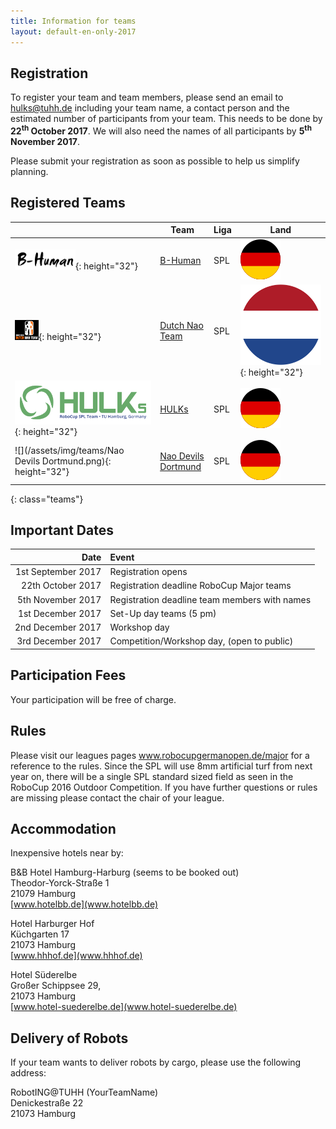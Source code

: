 ```yaml
---
title: Information for teams
layout: default-en-only-2017
---
```


## Registration

To register your team and team members, please send an email to <a href="mailto:hulks@tuhh.de">hulks@tuhh.de</a> including your team name, a contact person and the estimated number of participants from your team. This needs to be done by **22<sup>th</sup> October 2017**. We will also need the names of all participants by **5<sup>th</sup> November 2017**.

Please submit your registration as soon as possible to help us simplify planning.

## Registered Teams

|   | Team | Liga | Land |
|---|------|------|------|
| ![](/assets/img/teams/B-Human.png){: height="32"} | [B-Human](https://www.b-human.de) | SPL | ![DE](/assets/img/de.svg) |
| ![](/assets/img/teams/DNT_logo.png){: height="32"} | [Dutch Nao Team](http://www.dutchnaoteam.nl) | SPL | ![NL](/assets/img/nl.svg){: height="32"} |
| ![](/assets/img/teams/HULKs.svg){: height="32"} | [HULKs](http://hulks.de) | SPL | ![DE](/assets/img/de.svg) |
| ![](/assets/img/teams/Nao Devils Dortmund.png){: height="32"} | [Nao Devils Dortmund](http://www.irf.tu-dortmund.de/cms/de/IT/Forschung/Robotics/RoboCup/index.html) | SPL | ![DE](/assets/img/de.svg) |
{: class="teams"}

## Important Dates

|       Date           |                 Event                         |
|---------------------:|:----------------------------------------------|
| 1st September 2017   | Registration opens                            |
| 22th October 2017    | Registration deadline RoboCup Major teams     |
| 5th November 2017    | Registration deadline team members with names |
| 1st December 2017    | Set-Up day teams (5 pm)                       |
| 2nd December 2017    | Workshop day                                  |
| 3rd December 2017    | Competition/Workshop day, (open to public)    |

## Participation Fees

Your participation will be free of charge.

## Rules

Please visit our leagues pages www.robocupgermanopen.de/major for a reference to the rules. Since the SPL will use 8mm artificial turf from next year on, there will be a single SPL standard sized field as seen in the RoboCup 2016 Outdoor Competition. If you have further questions or rules are missing please contact the chair of your league.

## Accommodation

Inexpensive hotels near by:

B&B Hotel Hamburg-Harburg (seems to be booked out)  
Theodor-Yorck-Straße 1  
21079 Hamburg  
[www.hotelbb.de](www.hotelbb.de)

Hotel Harburger Hof  
Küchgarten 17  
21073 Hamburg  
[www.hhhof.de](www.hhhof.de)

Hotel Süderelbe  
Großer Schippsee 29,  
21073 Hamburg  
[www.hotel-suederelbe.de](www.hotel-suederelbe.de)

## Delivery of Robots

If your team wants to deliver robots by cargo, please use the following address:

RobotING@TUHH (YourTeamName)  
Denickestraße 22  
21073 Hamburg
